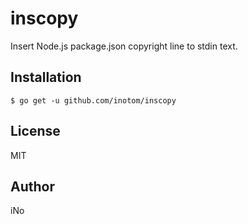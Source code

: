 # inscopy

Insert Node.js package.json copyright line to stdin text.

## Installation

```
$ go get -u github.com/inotom/inscopy
```

## License

MIT

## Author

iNo
